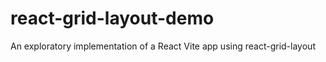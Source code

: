 # react-grid-layout-demo

An exploratory implementation of a React Vite app using react-grid-layout
